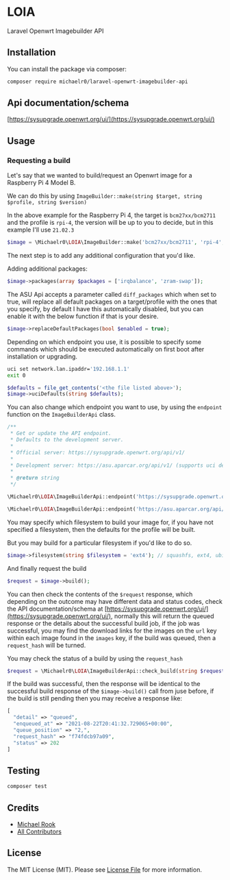 # LOIA
Laravel Openwrt Imagebuilder API

## Installation

You can install the package via composer:

```bash
composer require michaelr0/laravel-openwrt-imagebuilder-api
```

## Api documentation/schema
[https://sysupgrade.openwrt.org/ui/](https://sysupgrade.openwrt.org/ui/)

## Usage

### Requesting a build

Let's say that we wanted to build/request an Openwrt image for a Raspberry Pi 4 Model B.

We can do this by using `ImageBuilder::make(string $target, string $profile, string $version)`

In the above example for the Raspberry Pi 4, the target is `bcm27xx/bcm2711` and the profile is `rpi-4`, the version will be up to you to decide, but in this example I'll use `21.02.3`

```php
$image = \Michaelr0\LOIA\ImageBuilder::make('bcm27xx/bcm2711', 'rpi-4', '21.02.3');
```
The next step is to add any additional configuration that you'd like.

Adding additional packages:
```php
$image->packages(array $packages = ['irqbalance', 'zram-swap']);
```

The ASU Api accepts a parameter called `diff_packages` which when set to true, will replace all default packages on a target/profile with the ones that you specify, by default I have this automatically disabled, but you can enable it with the below function if that is your desire.
```php
$image->replaceDefaultPackages(bool $enabled = true);
```

Depending on which endpoint you use, it is possible to specify some commands which should be executed automatically on first boot after installation or upgrading.
```bash
uci set network.lan.ipaddr='192.168.1.1'
exit 0
```

```php
$defaults = file_get_contents('<the file listed above>');
$image->uciDefaults(string $defaults);
```

You can also change which endpoint you want to use, by using the `endpoint` function on the `ImageBuilderApi` class.
```php
/**
 * Get or update the API endpoint.
 * Defaults to the development server.
 *
 * Official server: https://sysupgrade.openwrt.org/api/v1/
 *
 * Development server: https://asu.aparcar.org/api/v1/ (supports uci defaults).
 *
 * @return string
 */

\Michaelr0\LOIA\ImageBuilderApi::endpoint('https://sysupgrade.openwrt.org/api/v1/');

\Michaelr0\LOIA\ImageBuilderApi::endpoint('https://asu.aparcar.org/api/v1/');
```

You may specify which filesystem to build your image for, if you have not specified a filesystem, then the defaults for the profile will be built.

But you may build for a particular filesystem if you'd like to do so.
```php
$image->filesystem(string $filesystem = 'ext4'); // squashfs, ext4, ubifs or jffs2
```

And finally request the build
```php
$request = $image->build();
```
You can then check the contents of the `$request` response, which depending on the outcome may have different data and status codes, check the API documentation/schema at [https://sysupgrade.openwrt.org/ui/](https://sysupgrade.openwrt.org/ui/), normally this will return the queued response or the details about the successful build job, if the job was successful, you may find the download links for the images on the `url` key within each image found in the `images` key, if the build was queued, then a `request_hash` will be turned.

You may check the status of a build by using the `request_hash`
```php
$request = \Michaelr0\LOIA\ImageBuilderApi::check_build(string $request_hash);
```
If the build was successful, then the response will be identical to the successful build response of the `$image->build()` call from juse before, if the build is still pending then you may receive a response like:
```php
[
  "detail" => "queued",
  "enqueued_at" => "2021-08-22T20:41:32.729065+00:00",
  "queue_position" => "2,",
  "request_hash" => "f74fdcb97a09",
  "status" => 202
]
```

## Testing

```bash
composer test
```

## Credits

-   [Michael Rook](https://github.com/michaelr0)
-   [All Contributors](../../contributors)

## License

The MIT License (MIT). Please see [License File](LICENSE.md) for more information.

